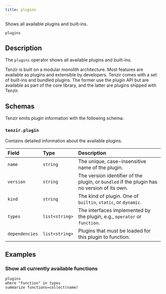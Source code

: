 ```yaml
---
title: plugins
---
```


Shows all available plugins and built-ins.

```tql
plugins
```

## Description

The `plugins` operator shows all available plugins and built-ins.

Tenzir is built on a modular monolith architecture. Most features are available
as plugins and extensible by developers. Tenzir comes with a set of built-ins
and bundled plugins. The former use the plugin API but are available as part of
the core library, and the latter are plugins shipped with Tenzir.

## Schemas

Tenzir emits plugin information with the following schema.

### `tenzir.plugin`

Contains detailed information about the available plugins.

|Field|Type|Description|
|:-|:-|:-|
|`name`|`string`|The unique, case-insensitive name of the plugin.|
|`version`|`string`|The version identifier of the plugin, or `bundled` if the plugin has no version of its own.|
|`kind`|`string`|The kind of plugin. One of `builtin`, `static`, or `dynamic`.|
|`types`|`list<string>`|The interfaces implemented by the plugin, e.g., `operator` or `function`.|
|`dependencies`|`list<string>`|Plugins that must be loaded for this plugin to function.|

## Examples

### Show all currently available functions

```tql
plugins
where "function" in types
summarize functions=collect(name)
```
